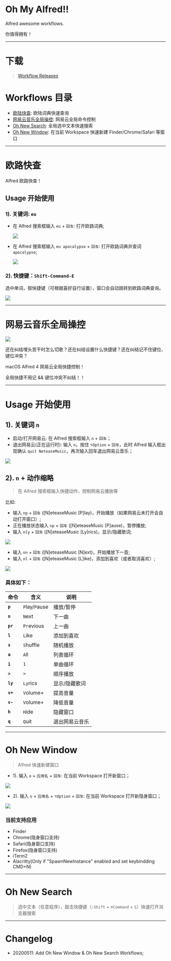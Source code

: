 # Oh My Alfred!!

Alfred awesome workflows.

你值得拥有！

---

# 下载

> [Workflow Releases](https://github.com/lroolle/ohmyalfred/releases)

# Workflows 目录

- [欧陆快查](#欧陆快查): 欧陆词典快速查询
- [网易云音乐全局操控](#网易云音乐全局操控): 网易云全局命令控制
- [Oh New Search](#oh-new-search): 全局选中文本快速搜索
- [Oh New Window](#oh-new-window): 在当前 Workspace 快速新建 Finder/Chrome/Safari 等窗口

---

# 欧路快查

Alfred 欧路快查！

## Usage 开始使用

### 1). 关键词: `eu`

- 在 Alfred 搜索框输入 `eu` + `回车`: 打开欧路词典;

  ![](./screenshots/eudicgo_eu_open.gif)

- 在 Alfred 搜索框输入 `eu apocalypse` + `回车`: 打开欧路词典并查词 `apocalypse`;

  ![](./screenshots/eudicgo_eu_lookup.gif)

### 2). 快捷键：`Shift-Command-E`

选中单词，按快捷键（可根据喜好自行设置），窗口会自动跳转到欧路词典查询。

![](./screenshots/eudicgo_cse_lookup.gif)

---

# 网易云音乐全局操控

![](./screenshots/netease_no_fuxkingshortcuts.jpeg)

还在纠结埋头苦干时怎么切歌？还在纠结设置什么快捷键？还在纠结记不住键位、键位冲突？

macOS Alfred 4 网易云全局快捷控制！

全局快捷不用记 && 键位冲突不纠结！！

---

# Usage 开始使用

## 1). 关键词 `n`

- 启动/打开网易云: 在 Alfred 搜索框输入 `n` + `回车`；
- 退出网易云(正在运行时): 输入 `n`，按住 `⌥Option` + `回车`，此时 Alfred 输入框出现确认 `quit NeteaseMusic`，再次输入回车退出网易云音乐；

![](./screenshots/neteasemusic_n_open_close.gif)

## 2). `n` + 动作缩略

> 在 Alfred 搜索框输入快捷动作，控制网易云播放等

比如:

- 输入 `np` + `回车` ([N]eteaseMusic [P]lay)，开始播放（如果网易云未打开会自动打开窗口）;
- 正在播放状态输入 `np` + `回车` ([N]eteaseMusic [P]ause)，暂停播放;
- 输入 `nly` + `回车` ([N]eteaseMusic [Ly]rics)，显示/隐藏歌词;

![](./screenshots/neteasemusic_np_nly.gif)

- 输入 `nn` + `回车` ([N]eteaseMusic [N]ext)，开始播放下一首;
- 输入 `nl` + `回车` ([N]eteaseMusic [L]ike)，添加到喜欢（或者取消喜欢）;

![](./screenshots/neteasemusic_nn_nl_npre.gif)

### 具体如下：

| 命令     | 含义           | 说明           |
| -------- | -------------- | -------------- |
| **`p`**  | `P`lay/`P`ause | 播放/暂停      |
| **`n`**  | `N`ext         | 下一曲         |
| **`pr`** | `Pr`evious     | 上一曲         |
| **`l`**  | `L`ike         | 添加到喜欢     |
| **`s`**  | `S`huffle      | 随机播放       |
| **`a`**  | `A`ll          | 列表循环       |
| **`1`**  | `1`            | 单曲循环       |
| **`>`**  | `>`            | 顺序播放       |
| **`ly`** | `Ly`rics       | 显示/隐藏歌词  |
| **`v+`** | `V`olume+      | 提高音量       |
| **`v-`** | `V`olume+      | 降低音量       |
| **`h`**  | `H`ide         | 隐藏窗口       |
| **`q`**  | `Q`uit         | 退出网易云音乐 |

---

# Oh New Window

> Alfred 快速新建窗口

- 1). 输入 `o` + `应用名` + `回车`: 在当前 Workspace 打开新窗口；

![](./screenshots/ohnewwindow_new_chrome.gif)

- 2). 输入 `o` + `应用名` + `⌥Option` + `回车`: 在当前 Workspace 打开新隐身窗口；

![](./screenshots/ohnewwindow_new_chrome_incognito.gif)

### 当前支持应用

- Finder
- Chrome(隐身窗口支持)
- Safari(隐身窗口支持)
- Firefox(隐身窗口支持)
- iTerm2
- Alacritty(Only if "SpawnNewInstance" enabled and set keybindding CMD+N)

---

# Oh New Search

> 选中文本（任意程序），敲击快捷键（`⇧Shift` + `⌘Command` + `S`）快速打开浏览器搜索

---

# Changelog

- 20200511: Add Oh New Window & Oh New Search Workflows;
